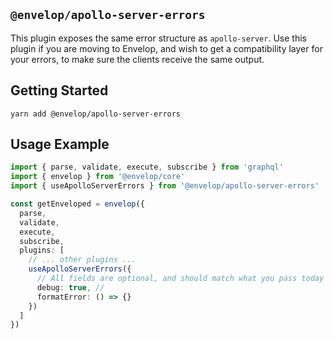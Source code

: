 ## `@envelop/apollo-server-errors`

This plugin exposes the same error structure as `apollo-server`. Use this plugin if you are moving to Envelop, and wish to get a compatibility layer for your errors, to make sure the clients receive the same output.

## Getting Started

```
yarn add @envelop/apollo-server-errors
```

## Usage Example

```ts
import { parse, validate, execute, subscribe } from 'graphql'
import { envelop } from '@envelop/core'
import { useApolloServerErrors } from '@envelop/apollo-server-errors'

const getEnveloped = envelop({
  parse,
  validate,
  execute,
  subscribe,
  plugins: [
    // ... other plugins ...
    useApolloServerErrors({
      // All fields are optional, and should match what you pass today to ApolloServer
      debug: true, //
      formatError: () => {}
    })
  ]
})
```
